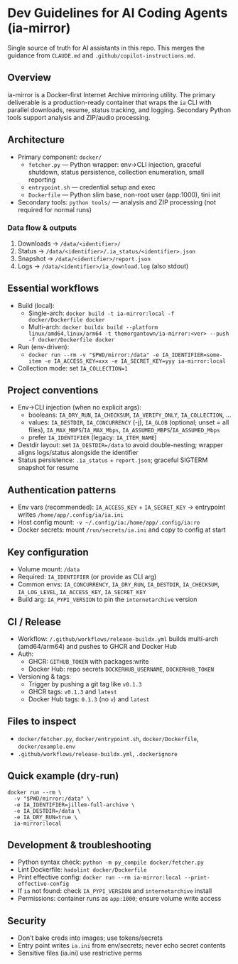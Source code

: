 # Dev Guidelines for AI Coding Agents (ia-mirror)

Single source of truth for AI assistants in this repo. This merges the guidance from `CLAUDE.md` and `.github/copilot-instructions.md`.

## Overview
ia-mirror is a Docker-first Internet Archive mirroring utility. The primary deliverable is a production-ready container that wraps the `ia` CLI with parallel downloads, resume, status tracking, and logging. Secondary Python tools support analysis and ZIP/audio processing.

## Architecture
- Primary component: `docker/`
  - `fetcher.py` — Python wrapper: env→CLI injection, graceful shutdown, status persistence, collection enumeration, small reporting
  - `entrypoint.sh` — credential setup and exec
  - `Dockerfile` — Python slim base, non-root user (app:1000), tini init
- Secondary tools: `python tools/` — analysis and ZIP processing (not required for normal runs)

### Data flow & outputs
1) Downloads → `/data/<identifier>/`
2) Status → `/data/<identifier>/.ia_status/<identifier>.json`
3) Snapshot → `/data/<identifier>/report.json`
4) Logs → `/data/<identifier>/ia_download.log` (also stdout)

## Essential workflows
- Build (local):
  - Single-arch: `docker build -t ia-mirror:local -f docker/Dockerfile docker`
  - Multi-arch: `docker buildx build --platform linux/amd64,linux/arm64 -t themorgantown/ia-mirror:<ver> --push -f docker/Dockerfile docker`
- Run (env-driven):
  - `docker run --rm -v "$PWD/mirror:/data" -e IA_IDENTIFIER=some-item -e IA_ACCESS_KEY=xxx -e IA_SECRET_KEY=yyy ia-mirror:local`
- Collection mode: set `IA_COLLECTION=1`

## Project conventions
- Env→CLI injection (when no explicit args):
  - booleans: `IA_DRY_RUN`, `IA_CHECKSUM`, `IA_VERIFY_ONLY`, `IA_COLLECTION`, ...
  - values: `IA_DESTDIR`, `IA_CONCURRENCY` (-j), `IA_GLOB` (optional; unset = all files), `IA_MAX_MBPS`/`IA_MAX_Mbps`, `IA_ASSUMED_MBPS`/`IA_ASSUMED_Mbps`
  - prefer `IA_IDENTIFIER` (legacy: `IA_ITEM_NAME`)
- Destdir layout: set `IA_DESTDIR=/data` to avoid double-nesting; wrapper aligns logs/status alongside the identifier
- Status persistence: `.ia_status` + `report.json`; graceful SIGTERM snapshot for resume

## Authentication patterns
- Env vars (recommended): `IA_ACCESS_KEY` + `IA_SECRET_KEY` → entrypoint writes `/home/app/.config/ia/ia.ini`
- Host config mount: `-v ~/.config/ia:/home/app/.config/ia:ro`
- Docker secrets: mount `/run/secrets/ia.ini` and copy to config at start

## Key configuration
- Volume mount: `/data`
- Required: `IA_IDENTIFIER` (or provide as CLI arg)
- Common envs: `IA_CONCURRENCY`, `IA_DRY_RUN`, `IA_DESTDIR`, `IA_CHECKSUM`, `IA_LOG_LEVEL`, `IA_ACCESS_KEY`, `IA_SECRET_KEY`
- Build arg: `IA_PYPI_VERSION` to pin the `internetarchive` version

## CI / Release
- Workflow: `/.github/workflows/release-buildx.yml` builds multi-arch (amd64/arm64) and pushes to GHCR and Docker Hub
- Auth:
  - GHCR: `GITHUB_TOKEN` with packages:write
  - Docker Hub: repo secrets `DOCKERHUB_USERNAME`, `DOCKERHUB_TOKEN`
- Versioning & tags:
  - Trigger by pushing a git tag like `v0.1.3`
  - GHCR tags: `v0.1.3` and `latest`
  - Docker Hub tags: `0.1.3` (no `v`) and `latest`

## Files to inspect
- `docker/fetcher.py`, `docker/entrypoint.sh`, `docker/Dockerfile`, `docker/example.env`
- `.github/workflows/release-buildx.yml`, `.dockerignore`

## Quick example (dry-run)
```
docker run --rm \
  -v "$PWD/mirror:/data" \
  -e IA_IDENTIFIER=jillem-full-archive \
  -e IA_DESTDIR=/data \
  -e IA_DRY_RUN=true \
  ia-mirror:local
```

## Development & troubleshooting
- Python syntax check: `python -m py_compile docker/fetcher.py`
- Lint Dockerfile: `hadolint docker/Dockerfile`
- Print effective config: `docker run --rm ia-mirror:local --print-effective-config`
- If `ia` not found: check `IA_PYPI_VERSION` and `internetarchive` install
- Permissions: container runs as `app:1000`; ensure volume write access

## Security
- Don’t bake creds into images; use tokens/secrets
- Entry point writes `ia.ini` from env/secrets; never echo secret contents
- Sensitive files (ia.ini) use restrictive perms

